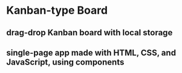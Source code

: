 # Kanban-type Board
 drag-drop Kanban board with local storage
-----
single-page app made with HTML, CSS, and JavaScript, using components
-----

